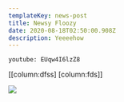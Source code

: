 ```yaml
---
templateKey: news-post
title: Newsy Floozy
date: 2020-08-18T02:50:00.908Z
description: Yeeeehow
---
```

`youtube: EUqw4I6lzZ8`

\[[column:dfss] \[column:fds]]

![](/img/bcard_03_600x1800.jpg)